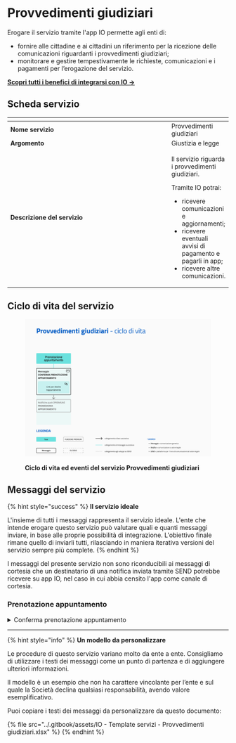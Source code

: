 # Provvedimenti giudiziari

Erogare il servizio tramite l'app IO permette agli enti di:

* fornire alle cittadine e ai cittadini un riferimento per la ricezione delle comunicazioni riguardanti i provvedimenti giudiziari;
* monitorare e gestire tempestivamente le richieste, comunicazioni e i pagamenti per l’erogazione del servizio.

[**Scopri tutti i benefici di integrarsi con IO →** ](https://docs.pagopa.it/manuale-servizi/lapp-io/cose-io-e-qual-e-il-suo-obiettivo#perche-un-ente-dovrebbe-integrarsi-con-io)

## Scheda servizio <a href="#scheda-servizio" id="scheda-servizio"></a>

<table data-header-hidden><thead><tr><th width="373"></th><th></th></tr></thead><tbody><tr><td><strong>Nome servizio</strong></td><td>Provvedimenti giudiziari</td></tr><tr><td><strong>Argomento</strong></td><td>Giustizia e legge</td></tr><tr><td><strong>Descrizione del servizio</strong></td><td><p>Il servizio riguarda i provvedimenti giudiziari.</p><p></p><p>Tramite IO potrai:</p><ul><li>ricevere comunicazioni e aggiornamenti;</li><li>ricevere eventuali avvisi di pagamento e pagarli in app;</li><li>ricevere altre comunicazioni.</li></ul></td></tr></tbody></table>

## Ciclo di vita del servizio

<figure><img src="../.gitbook/assets/image (1).png" alt=""><figcaption><p><strong>Ciclo di vita ed eventi del servizio Provvedimenti giudiziari</strong></p></figcaption></figure>

## Messaggi del servizio

{% hint style="success" %}
**Il servizio ideale**

L'insieme di tutti i messaggi rappresenta il servizio ideale. L'ente che intende erogare questo servizio può valutare quali e quanti messaggi inviare, in base alle proprie possibilità di integrazione. L'obiettivo finale rimane quello di inviarli tutti, rilasciando in maniera iterativa versioni del servizio sempre più complete.
{% endhint %}

I messaggi del presente servizio non sono riconducibili ai messaggi di cortesia che un destinatario di una notifica inviata tramite SEND potrebbe ricevere su app IO, nel caso in cui abbia censito l'app come canale di cortesia.

### Prenotazione appuntamento

<details>

<summary>Conferma prenotazione appuntamento</summary>

:sparkles:<mark style="color:blue;">**Messaggio Premium**</mark> — Se hai un contratto Premium, ti consigliamo di configurare questo messaggio con promemoria Premium: i destinatari verranno avvisati dell‘avvicinarsi dell'appuntamento tramite notifica push.

***

**🖋 Titolo del messaggio:** Il tuo appuntamento

🗒 **Testo del messaggio**:&#x20;

Hai prenotato un appuntamento per \<oggetto dell’appuntamento>.

**Dove:** \<indirizzo>

**Quando:** \<gg/mm/aaaa> alle \<hh:mm>

Per ulteriori informazioni, (visita questo sito)\[URL].

**🪄 Pulsante**: Disdici appuntamento

***

**Destinatari:** Tutti i cittadini che hanno preso appuntamento per il ritiro di un atto giudiziario a proprio nome.

**Quando inviarlo:** Quando l’appuntamento è confermato.

**User story:**  Come cittadino voglio ricevere una conferma quando l’appuntamento viene confermato dall’ente.

</details>

***

{% hint style="info" %}
**Un modello da personalizzare**

Le procedure di questo servizio variano molto da ente a ente. Consigliamo di utilizzare i testi dei messaggi come un punto di partenza e di aggiungere ulteriori informazioni.&#x20;

Il modello è un esempio che non ha carattere vincolante per l’ente e sul quale la Società declina qualsiasi responsabilità, avendo valore esemplificativo.

Puoi copiare i testi dei messaggi da personalizzare da questo documento:

{% file src="../.gitbook/assets/IO - Template servizi - Provvedimenti giudiziari.xlsx" %}
{% endhint %}
